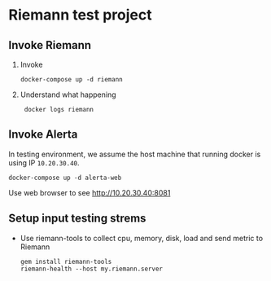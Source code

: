 # Riemann test project 


## Invoke Riemann
1. Invoke
    ```
    docker-compose up -d riemann
    ```
2. Understand what happening
   ```
    docker logs riemann
   ```


## Invoke Alerta
   In testing environment, we assume the host machine that running docker is using IP `10.20.30.40`.

   ```
   docker-compose up -d alerta-web
   ```
   Use web browser to see http://10.20.30.40:8081


## Setup input testing strems

*   Use riemann-tools to collect cpu, memory, disk, load and send metric to Riemann 
    ```
    gem install riemann-tools
    riemann-health --host my.riemann.server
    ```
